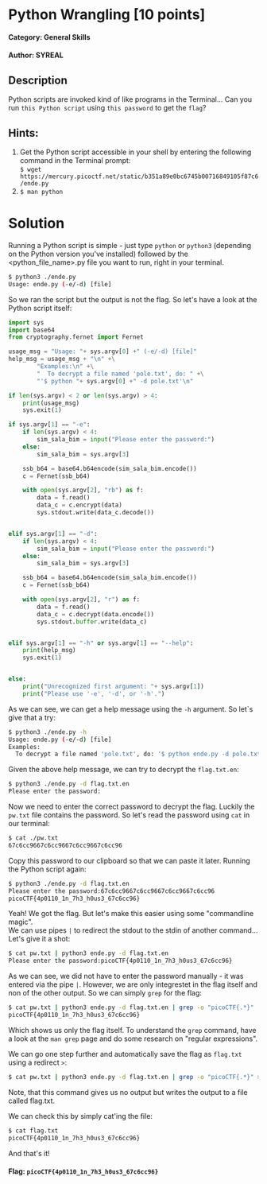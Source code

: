 # Python Wrangling [10 points]
#### Category: General Skills
#### Author: SYREAL

## Description
Python scripts are invoked kind of like programs in the Terminal... Can you run `this Python script` using `this password` to get the `flag`?

## Hints:
1. Get the Python script accessible in your shell by entering the following command in the Terminal prompt:<br>
`$ wget https://mercury.picoctf.net/static/b351a89e0bc6745b00716849105f87c6/ende.py`
2. `$ man python`

# Solution
Running a Python script is simple - just type `python` or `python3` (depending on the Python version you've installed) followed by the <python_file_name>.py file you want to run, right in your terminal.
```bash
$ python3 ./ende.py
Usage: ende.py (-e/-d) [file]
```
So we ran the script but the output is not the flag. So let's have a look at the Python script itself:
```python
import sys
import base64
from cryptography.fernet import Fernet

usage_msg = "Usage: "+ sys.argv[0] +" (-e/-d) [file]"
help_msg = usage_msg + "\n" +\
        "Examples:\n" +\
        "  To decrypt a file named 'pole.txt', do: " +\
        "'$ python "+ sys.argv[0] +" -d pole.txt'\n"

if len(sys.argv) < 2 or len(sys.argv) > 4:
    print(usage_msg)
    sys.exit(1)

if sys.argv[1] == "-e":
    if len(sys.argv) < 4:
        sim_sala_bim = input("Please enter the password:")
    else:
        sim_sala_bim = sys.argv[3]

    ssb_b64 = base64.b64encode(sim_sala_bim.encode())
    c = Fernet(ssb_b64)

    with open(sys.argv[2], "rb") as f:
        data = f.read()
        data_c = c.encrypt(data)
        sys.stdout.write(data_c.decode())


elif sys.argv[1] == "-d":
    if len(sys.argv) < 4:
        sim_sala_bim = input("Please enter the password:")
    else:
        sim_sala_bim = sys.argv[3]

    ssb_b64 = base64.b64encode(sim_sala_bim.encode())
    c = Fernet(ssb_b64)

    with open(sys.argv[2], "r") as f:
        data = f.read()
        data_c = c.decrypt(data.encode())
        sys.stdout.buffer.write(data_c)


elif sys.argv[1] == "-h" or sys.argv[1] == "--help":
    print(help_msg)
    sys.exit(1)


else:
    print("Unrecognized first argument: "+ sys.argv[1])
    print("Please use '-e', '-d', or '-h'.")
```
As we can see, we can get a help message using the `-h` argument. So let`s give that a try:
```bash
$ python3 ./ende.py -h
Usage: ende.py (-e/-d) [file]
Examples:
  To decrypt a file named 'pole.txt', do: '$ python ende.py -d pole.txt'
```
Given the above help message, we can try to decrypt the `flag.txt.en`:
```bash
$ python3 ./ende.py -d flag.txt.en
Please enter the password:
```
Now we need to enter the correct password to decrypt the flag. Luckily the `pw.txt` file contains the password.
So let's read the password using `cat` in our terminal:
```bash
$ cat ./pw.txt
67c6cc9667c6cc9667c6cc9667c6cc96
```
Copy this password to our clipboard so that we can paste it later.
Running the Python script again:
```bash
$ python3 ./ende.py -d flag.txt.en
Please enter the password:67c6cc9667c6cc9667c6cc9667c6cc96
picoCTF{4p0110_1n_7h3_h0us3_67c6cc96}
```
Yeah! We got the flag. But let's make this easier using some "commandline magic".  
We can use pipes `|` to redirect the stdout to the stdin of another command... Let's give it a shot:
```bash
$ cat pw.txt | python3 ende.py -d flag.txt.en
Please enter the password:picoCTF{4p0110_1n_7h3_h0us3_67c6cc96}
```
As we can see, we did not have to enter the password manually - it was entered via the pipe `|`. 
However, we are only integrestet in the flag itself and non of the other output. So we can simply `grep` for the flag:
```bash
$ cat pw.txt | python3 ende.py -d flag.txt.en | grep -o "picoCTF{.*}"
picoCTF{4p0110_1n_7h3_h0us3_67c6cc96}
```
Which shows us only the flag itself. To understand the `grep` command, have a look at the `man grep` page and do some research on "regular expressions".

We can go one step further and automatically save the flag as `flag.txt` using a redirect `>`:
```bash
$ cat pw.txt | python3 ende.py -d flag.txt.en | grep -o "picoCTF{.*}" > flag.txt
```
Note, that this command gives us no output but writes the output to a file called flag.txt.

We can check this by simply cat'ing the file:
```bash
$ cat flag.txt
picoCTF{4p0110_1n_7h3_h0us3_67c6cc96}
```
And that's it!

#### Flag: `picoCTF{4p0110_1n_7h3_h0us3_67c6cc96}`
